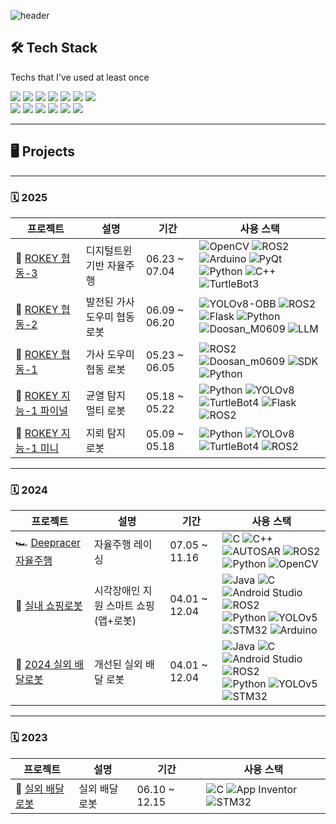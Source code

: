 ![header](https://capsule-render.vercel.app/api?type=Waving&section=header&height=300&text=Hello&fontAlignX=50&fontAlignY=45&color=gradient&fontSize=100&fontColor=ffffff&desc=It's%20Dawon%20GitHub)

## 🛠️ Tech Stack  
Techs that I've used at least once  

<p>
  <img src="https://img.shields.io/badge/Python-3776AB?style=for-the-badge&logo=python&logoColor=white"/>
  <img src="https://img.shields.io/badge/Java-007396?style=for-the-badge&logo=java&logoColor=white"/>
  <img src="https://img.shields.io/badge/C++-00599C?style=for-the-badge&logo=c%2B%2B&logoColor=white"/>
  <img src="https://img.shields.io/badge/C-A8B9CC?style=for-the-badge&logo=c&logoColor=white"/>
  <img src="https://img.shields.io/badge/ROS2-22314E?style=for-the-badge&logo=ros&logoColor=white"/>
  <img src="https://img.shields.io/badge/Linux-FCC624?style=for-the-badge&logo=linux&logoColor=black"/>
  <img src="https://img.shields.io/badge/Flask-000000?style=for-the-badge&logo=flask&logoColor=white"/>
  <br>
  <img src="https://img.shields.io/badge/Arduino-00979D?style=for-the-badge&logo=arduino&logoColor=white"/>
  <img src="https://img.shields.io/badge/Android%20Studio-3DDC84?style=for-the-badge&logo=android-studio&logoColor=white"/>
  <img src="https://img.shields.io/badge/STM32-03234B?style=for-the-badge&logo=stmicroelectronics&logoColor=white"/>
  <img src="https://img.shields.io/badge/PyTorch-EE4C2C?style=for-the-badge&logo=pytorch&logoColor=white"/>
  <img src="https://img.shields.io/badge/AWS-232F3E?style=for-the-badge&logo=amazon-aws&logoColor=white"/>
  <img src="https://img.shields.io/badge/Firebase-FFCA28?style=for-the-badge&logo=firebase&logoColor=black"/>
</p>

---

## 🖥️ Projects

---

### 🗓️ 2025
| 프로젝트 | 설명 | 기간 | 사용 스택 |
|----------|------|------|-----------|
| 🤝 [ROKEY 협동-3](https://github.com/seodawon/DigitalTwin_AutoDriving.git) | 디지털트윈 기반 자율주행 | 06.23 ~ 07.04 | ![OpenCV](https://img.shields.io/badge/OpenCV-5C3EE8?style=flat&logo=opencv&logoColor=white) ![ROS2](https://img.shields.io/badge/ROS2-F7DF1E?style=flat&logo=ros&logoColor=black) ![Arduino](https://img.shields.io/badge/Arduino-00979D?style=flat&logo=arduino&logoColor=white) ![PyQt](https://img.shields.io/badge/PyQt-41CD52?style=flat&logo=qt&logoColor=white) <br> ![Python](https://img.shields.io/badge/Python-3776AB?style=flat&logo=python&logoColor=white) ![C++](https://img.shields.io/badge/C++-00599C?style=flat&logo=c%2B%2B&logoColor=white) ![TurtleBot3](https://img.shields.io/badge/TurtleBot3-00ADEF?style=flat&logo=robotframework&logoColor=white) |
| 🤝 [ROKEY 협동-2](https://github.com/seodawon/Fitomi_Assist_AI_Cobot.git) | 발전된 가사 도우미 협동 로봇 | 06.09 ~ 06.20 | ![YOLOv8-OBB](https://img.shields.io/badge/YOLOv8_OBB-FF3366?style=flat&logo=github&logoColor=white) ![ROS2](https://img.shields.io/badge/ROS2-F7DF1E?style=flat&logo=ros&logoColor=black) ![Flask](https://img.shields.io/badge/Flask-000000?style=flat&logo=flask&logoColor=white) ![Python](https://img.shields.io/badge/Python-3776AB?style=flat&logo=python&logoColor=white) <br> ![Doosan_M0609](https://img.shields.io/badge/Doosan_M0609-005BAC?style=flat&logo=robotframework&logoColor=white) ![LLM](https://img.shields.io/badge/LLM-800080?style=flat&logo=openai&logoColor=white) |
| 🤝 [ROKEY 협동-1](https://github.com/seodawon/MyHandy_cobot.git) | 가사 도우미 협동 로봇 | 05.23 ~ 06.05 | ![ROS2](https://img.shields.io/badge/ROS2-F7DF1E?style=flat&logo=ros&logoColor=black) ![Doosan_m0609](https://img.shields.io/badge/Doosan_m0609-005BAC?style=flat&logo=robotframework&logoColor=white) ![SDK](https://img.shields.io/badge/Doosan_SDK-0066CC?style=flat&logo=code&logoColor=white) <br> ![Python](https://img.shields.io/badge/Python_3.8-3776AB?style=flat&logo=python&logoColor=white) |
| 🧠 [ROKEY 지능-1 파이널](https://github.com/seodawon/Crack_AMR_robot.git) | 균열 탐지 멀티 로봇 | 05.18 ~ 05.22 | ![Python](https://img.shields.io/badge/Python-3776AB?style=flat&logo=python&logoColor=white) ![YOLOv8](https://img.shields.io/badge/YOLOv8-FF3366?style=flat&logo=github&logoColor=white) ![TurtleBot4](https://img.shields.io/badge/TurtleBot4-00ADEF?style=flat&logo=robotframework&logoColor=white) ![Flask](https://img.shields.io/badge/Flask-000000?style=flat&logo=flask&logoColor=white) <br> ![ROS2](https://img.shields.io/badge/ROS2-F7DF1E?style=flat&logo=ros&logoColor=black) |
| 🧠 [ROKEY 지능-1 미니](https://github.com/seodawon/mini_project-argus.git) | 지뢰 탐지 로봇 | 05.09 ~ 05.18 | ![Python](https://img.shields.io/badge/Python-3776AB?style=flat&logo=python&logoColor=white) ![YOLOv8](https://img.shields.io/badge/YOLOv8-FF3366?style=flat&logo=github&logoColor=white) ![TurtleBot4](https://img.shields.io/badge/TurtleBot4-00ADEF?style=flat&logo=robotframework&logoColor=white) ![ROS2](https://img.shields.io/badge/ROS2-F7DF1E?style=flat&logo=ros&logoColor=black) |

---

### 🗓️ 2024
| 프로젝트 | 설명 | 기간 | 사용 스택 |
|----------|------|------|-----------|
| 🏎️ [Deepracer 자율주행](https://github.com/seodawon/deepracer.git) | 자율주행 레이싱 | 07.05 ~ 11.16 | ![C](https://img.shields.io/badge/C-A8B9CC?style=flat&logo=c&logoColor=white) ![C++](https://img.shields.io/badge/C++-00599C?style=flat&logo=c%2B%2B&logoColor=white) ![AUTOSAR](https://img.shields.io/badge/AUTOSAR-0085CA?style=flat&logo=car&logoColor=white) ![ROS2](https://img.shields.io/badge/ROS2-F7DF1E?style=flat&logo=ros&logoColor=black) <br> ![Python](https://img.shields.io/badge/Python-3776AB?style=flat&logo=python&logoColor=white) ![OpenCV](https://img.shields.io/badge/OpenCV-5C3EE8?style=flat&logo=opencv&logoColor=white) |
| 🛒 [실내 쇼핑로봇](https://github.com/seodawon/indoor_robot.git) | 시각장애인 지원 스마트 쇼핑(앱+로봇) | 04.01 ~ 12.04 | ![Java](https://img.shields.io/badge/Java-007396?style=flat&logo=java&logoColor=white) ![C](https://img.shields.io/badge/C-A8B9CC?style=flat&logo=c&logoColor=white) ![Android Studio](https://img.shields.io/badge/Android_Studio-3DDC84?style=flat&logo=android-studio&logoColor=white) ![ROS2](https://img.shields.io/badge/ROS2-F7DF1E?style=flat&logo=ros&logoColor=black) <br> ![Python](https://img.shields.io/badge/Python-3776AB?style=flat&logo=python&logoColor=white) ![YOLOv5](https://img.shields.io/badge/YOLOv5-00FFFF?style=flat&logo=github&logoColor=black) ![STM32](https://img.shields.io/badge/STM32-03234B?style=flat&logo=arm&logoColor=white) ![Arduino](https://img.shields.io/badge/Arduino-00979D?style=flat&logo=arduino&logoColor=white) |
| 🤖 [2024 실외 배달로봇](https://github.com/seodawon/2024_outdoor_robot.git) | 개선된 실외 배달 로봇 | 04.01 ~ 12.04 | ![Java](https://img.shields.io/badge/Java-007396?style=flat&logo=java&logoColor=white) ![C](https://img.shields.io/badge/C-A8B9CC?style=flat&logo=c&logoColor=white) ![Android Studio](https://img.shields.io/badge/Android_Studio-3DDC84?style=flat&logo=android-studio&logoColor=white) ![ROS2](https://img.shields.io/badge/ROS2-F7DF1E?style=flat&logo=ros&logoColor=black) <br> ![Python](https://img.shields.io/badge/Python-3776AB?style=flat&logo=python&logoColor=white) ![YOLOv5](https://img.shields.io/badge/YOLOv5-00FFFF?style=flat&logo=github&logoColor=black) ![STM32](https://img.shields.io/badge/STM32-03234B?style=flat&logo=arm&logoColor=white) |

---

### 🗓️ 2023
| 프로젝트 | 설명 | 기간 | 사용 스택 |
|----------|------|------|-----------|
| 🤖 [실외 배달로봇](https://github.com/seodawon/2023_outdoor_robot.git) | 실외 배달 로봇 | 06.10 ~ 12.15 | ![C](https://img.shields.io/badge/C-A8B9CC?style=flat&logo=c&logoColor=white) ![App Inventor](https://img.shields.io/badge/AppInventor-FF6600?style=flat&logo=google&logoColor=white) ![STM32](https://img.shields.io/badge/STM32-03234B?style=flat&logo=arm&logoColor=white) |

